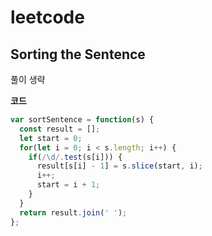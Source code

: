 # leetcode

## Sorting the Sentence

풀이 생략

**코드**

```js
var sortSentence = function(s) {
  const result = [];
  let start = 0;
  for(let i = 0; i < s.length; i++) {
    if(/\d/.test(s[i])) {
      result[s[i] - 1] = s.slice(start, i);
      i++;
      start = i + 1;
    }
  }
  return result.join(' ');
};
```

